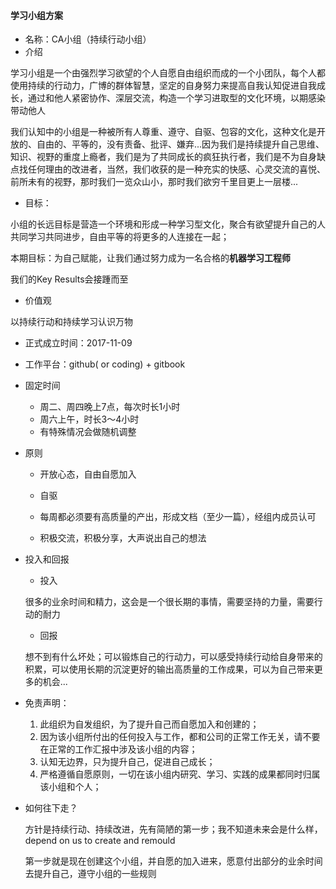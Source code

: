 #### 学习小组方案

* 名称：CA小组（持续行动小组）
* 介绍

学习小组是一个由强烈学习欲望的个人自愿自由组织而成的一个小团队，每个人都使用持续的行动力，广博的群体智慧，坚定的自身努力来提高自我认知促进自我成长，通过和他人紧密协作、深层交流，构造一个学习进取型的文化环境，以期感染带动他人

我们认知中的小组是一种被所有人尊重、遵守、自驱、包容的文化，这种文化是开放的、自由的、平等的，没有责备、批评、嫌弃...因为我们是持续提升自己思维、知识、视野的重度上瘾者，我们是为了共同成长的疯狂执行者，我们是不为自身缺点找任何理由的改进者，当然，我们收获的是一种充实的快感、心灵交流的喜悦、前所未有的视野，那时我们一览众山小，那时我们欲穷千里目更上一层楼...

* 目标：

小组的长远目标是营造一个环境和形成一种学习型文化，聚合有欲望提升自己的人共同学习共同进步，自由平等的将更多的人连接在一起；

本期目标：为自己赋能，让我们通过努力成为一名合格的**机器学习工程师**

我们的Key Results会接踵而至

* 价值观

以持续行动和持续学习认识万物

* 正式成立时间：2017-11-09

* 工作平台：github\( or coding\) + gitbook

* 固定时间

  * 周二、周四晚上7点，每次时长1小时
  * 周六上午，时长3～4小时
  * 有特殊情况会做随机调整

* 原则

  * 开放心态，自由自愿加入

  * 自驱

  * 每周都必须要有高质量的产出，形成文档（至少一篇），经组内成员认可

  * 积极交流，积极分享，大声说出自己的想法

* 投入和回报

  * 投入

  很多的业余时间和精力，这会是一个很长期的事情，需要坚持的力量，需要行动的耐力

  * 回报

  想不到有什么坏处；可以锻炼自己的行动力，可以感受持续行动给自身带来的积累，可以使用长期的沉淀更好的输出高质量的工作成果，可以为自己带来更多的机会...

* 免责声明：  
  1. 此组织为自发组织，为了提升自己而自愿加入和创建的；  
  2. 因为该小组所付出的任何投入与工作，都和公司的正常工作无关，请不要在正常的工作汇报中涉及该小组的内容；  
  3. 认知无边界，只为提升自己，促进自己成长；  
  4. 严格遵循自愿原则，一切在该小组内研究、学习、实践的成果都同时归属该小组和个人；

* 如何往下走？

  方针是持续行动、持续改进，先有简陋的第一步；我不知道未来会是什么样，depend on us to create and remould

  第一步就是现在创建这个小组，并自愿的加入进来，愿意付出部分的业余时间去提升自己，遵守小组的一些规则



